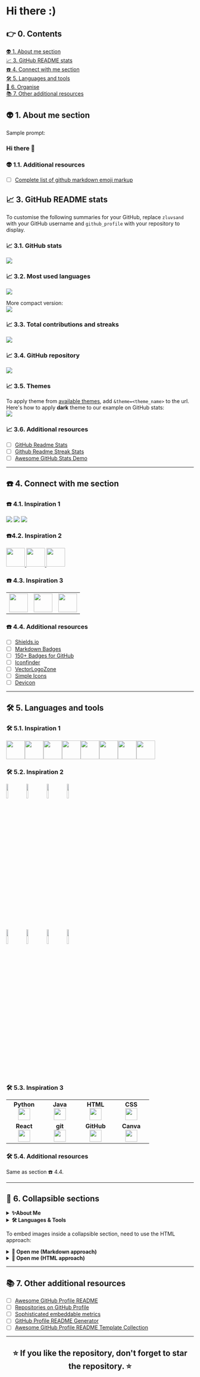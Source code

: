 # Hi there :)


## 👉 0. Contents
[👽 1. About me section](#about-me)<br>
[📈 3. GitHub README stats](#github-stats)<br>
[☎️ 4. Connect with me section](#connect-with-me)<br>
[🛠️ 5. Languages and tools](#languages-and-tools)<br>
[📁 6. Organise](#organise)<br>
[📚 7. Other additional resources](#additional-resources)<br>

<a name="about-me"></a>
## 👽  1. About me section
Sample prompt:
### Hi there 👋


### 👽 1.1. Additional resources
- [ ] [Complete list of github markdown emoji markup](https://gist.github.com/rxaviers/7360908)


<a name="github-stats"></a>
## 📈 3. GitHub README stats
To customise the following summaries for your GitHub, replace `zluvsand` with your GitHub username and `github_profile` with your repository to display.

### 📈 3.1. GitHub stats
<img src="https://github-readme-stats.vercel.app/api?username=zluvsand&show_icons=true"/>

### 📈 3.2. Most used languages
<img src="https://github-readme-stats.vercel.app/api/top-langs?username=zluvsand"/>

More compact version:<br>
<img src="https://github-readme-stats.vercel.app/api/top-langs?username=zluvsand&layout=compact"/>

### 📈 3.3. Total contributions and streaks
<img src="https://github-readme-streak-stats.herokuapp.com/?user=zluvsand"/>

### 📈 3.4. GitHub repository
<img src="https://github-readme-stats.vercel.app/api/pin/?username=zluvsand&repo=github_profile"/>

### 📈 3.5. Themes
To apply theme from [available themes](https://github.com/anuraghazra/github-readme-stats/blob/master/themes/README.md), add `&theme=<theme_name>` to the url. Here's how to apply __dark__ theme to our example on GitHub stats:<br>
<img src="https://github-readme-stats.vercel.app/api?username=zluvsand&show_icons=true&theme=dark"/>

### 📈 3.6. Additional resources
- [ ] [GitHub Readme Stats](https://github.com/anuraghazra/github-readme-stats)
- [ ] [Github Readme Streak Stats](https://github.com/DenverCoder1/github-readme-streak-stats)
- [ ] [Awesome GitHub Stats Demo](https://awesome-github-stats.azurewebsites.net/)

---

<a name="connect-with-me"></a>
## ☎️ 4. Connect with me section

### ☎️ 4.1. Inspiration 1
[![](https://img.shields.io/badge/Medium-12100E?style=for-the-badge&logo=medium&logoColor=white)](https://medium.com/@zluvsand) 
[![](https://img.shields.io/badge/linkedin-%230077B5.svg?style=for-the-badge&logo=linkedin)](https://www.linkedin.com/in/zluvsand/) 
[![](https://img.shields.io/badge/Spotify-1ED760?style=for-the-badge&logo=spotify&logoColor=white)](https://open.spotify.com/playlist/7KmIUNWrK8wEHfQcQfFrQ1?si=0e2d44043b5a40a4) 

### ☎️4.2. Inspiration 2
<a href="https://medium.com/@zluvsand">
    <img height="50" src="https://cdn4.iconfinder.com/data/icons/social-media-rounded-corners/512/Medium_rounded_cr-306.png"/>
</a>
<a href="https://www.linkedin.com/in/zluvsand/">
    <img height="50" src="https://cdn2.iconfinder.com/data/icons/social-icon-3/512/social_style_3_in-306.png"/>
</a>
<a href="https://open.spotify.com/playlist/7KmIUNWrK8wEHfQcQfFrQ1?si=0e2d44043b5a40a4">
    <img height="50" src="https://cdn4.iconfinder.com/data/icons/logos-and-brands/512/315_Spotify_logo-128.png"/>
</a>

### ☎️ 4.3. Inspiration 3
<table>
    <tbody>
        <tr>
            <td><a href="https://medium.com/@zluvsand">
            <img height="50" src="https://www.vectorlogo.zone/logos/medium/medium-ar21.svg" />
            </a></td>
            <td><a href="https://www.linkedin.com/in/zluvsand/">
            <img height="50" src="https://www.vectorlogo.zone/logos/linkedin/linkedin-ar21.svg" />
            </a></td>
            <td><a href="https://open.spotify.com/playlist/7KmIUNWrK8wEHfQcQfFrQ1?si=0e2d44043b5a40a4">
            <img height="50" src="https://www.vectorlogo.zone/logos/spotify/spotify-ar21.svg"/>
            </a></td>
        </tr>
    </tbody>
</table>

### ☎️  4.4. Additional resources
- [ ] [Shields.io](https://shields.io/)
- [ ] [Markdown Badges](https://github.com/Ileriayo/markdown-badges)
- [ ] [150+ Badges for GitHub](https://dev.to/envoy_/150-badges-for-github-pnk)
- [ ] [Iconfinder](https://www.iconfinder.com/)
- [ ] [VectorLogoZone](https://www.vectorlogo.zone/index.html)
- [ ] [Simple Icons](https://simpleicons.org/)
- [ ] [Devicon](https://devicon.dev/)

---

<a name="languages-and-tools"></a>
## 🛠️ 5. Languages and tools

### 🛠️ 5.1. Inspiration 1
<img height=50 src="https://cdn.jsdelivr.net/gh/devicons/devicon/icons/python/python-original.svg"/><img height=50 src="https://cdn.jsdelivr.net/gh/devicons/devicon/icons/java/java-original.svg"/><img height=50 src="https://cdn.jsdelivr.net/gh/devicons/devicon/icons/html5/html5-original.svg" /><img height=50 src="https://cdn.jsdelivr.net/gh/devicons/devicon/icons/css3/css3-original.svg" /><img height=50 src="https://cdn.jsdelivr.net/gh/devicons/devicon/icons/react/react-original.svg" /><img height=50 src="https://cdn.jsdelivr.net/gh/devicons/devicon/icons/git/git-plain.svg"/><img height=50 src="https://cdn.jsdelivr.net/gh/devicons/devicon/icons/github/github-original.svg"/><img height=50 src="https://cdn.jsdelivr.net/gh/devicons/devicon/icons/canva/canva-original.svg"/>

### 🛠️ 5.2. Inspiration 2
<code><img width="10%" src="https://www.vectorlogo.zone/logos/python/python-ar21.svg"></code>
<code><img width="10%" src="https://www.vectorlogo.zone/logos/java/java-ar21.svg"></code>
<code><img width="10%" src="https://www.vectorlogo.zone/logos/w3_html5/w3_html5-ar21.svg"></code>
<code><img width="10%" src="https://www.vectorlogo.zone/logos/w3_css/w3_css-ar21.svg"></code>
<br />
<code><img width="10%" src="https://www.vectorlogo.zone/logos/reactjs/reactjs-ar21.svg"></code>
<code><img width="10%" src="https://www.vectorlogo.zone/logos/git-scm/git-scm-ar21.svg"></code>
<code><img width="10%" src="https://www.vectorlogo.zone/logos/github/github-ar21.svg"></code>
<code><img width="10%" src="https://www.vectorlogo.zone/logos/canva/canva-ar21.svg"></code>

### 🛠️ 5.3. Inspiration 3
<table width="320px">
    <tbody>
        <tr valign="top">
            <td width="80px" align="center">
            <span><strong>Python</strong></span><br>
            <img height="32px" src="https://cdn.jsdelivr.net/gh/devicons/devicon/icons/python/python-original.svg">
            </td>
            <td width="80px" align="center">
            <span><strong>Java</strong></span><br>
            <img height="32" src="https://cdn.jsdelivr.net/gh/devicons/devicon/icons/java/java-original.svg">
            </td>
            <td width="80px" align="center">
            <span><strong>HTML</strong></span><br>
            <img height="32" src="https://cdn.jsdelivr.net/gh/devicons/devicon/icons/html5/html5-original.svg">
            </td>
            <td width="80px" align="center">
            <span><strong>CSS</strong></span><br>
            <img height="32px" src="https://cdn.jsdelivr.net/gh/devicons/devicon/icons/css3/css3-original.svg">
            </td>
        </tr>
        <tr valign="top">
            <td width="80px" align="center">
            <span><strong>React</strong></span><br>
            <img height="32px" src="https://cdn.jsdelivr.net/gh/devicons/devicon/icons/react/react-original.svg">
            </td>
            <td width="80px" align="center">
            <span><strong>git</strong></span><br>
            <img height="32px" src="https://cdn.jsdelivr.net/gh/devicons/devicon/icons/git/git-plain.svg">
            </td>
            <td width="80px" align="center">
            <span><strong>GitHub</strong></span><br>
            <img height="32px" src="https://cdn.jsdelivr.net/gh/devicons/devicon/icons/github/github-original.svg">
            <td width="80px" align="center">
            <span><strong>Canva</strong></span><br>
            <img height="32px" src="https://cdn.jsdelivr.net/gh/devicons/devicon/icons/canva/canva-original.svg">
            </td>
        </tr>
    </tbody>
</table>

### 🛠️ 5.4. Additional resources
Same as section ☎️ 4.4.

---

<a name="organise"></a>
## 📁 6. Collapsible sections
<details>
    <summary><b>✨About Me</b></summary>
    Sample text
</details>

<details>
    <summary><b>🛠️ Languages & Tools</b></summary>
    Sample text
</details>

To embed images inside a collapsible section, need to use the HTML approach:

<details>
    <summary><b>🎁 Open me (Markdown approach) </b></summary>
    ![](https://media.giphy.com/media/H4uE6w9G1uK4M/giphy.gif)
</details>
<details>
    <summary><b>🎁 Open me (HTML approach) </b></summary>
    <img src="https://media.giphy.com/media/H4uE6w9G1uK4M/giphy.gif"/>
</details>

---

<a name="additional-resources"></a>
## 📚 7. Other additional resources
- [ ] [Awesome GitHub Profile README](https://github.com/abhisheknaiidu/awesome-github-profile-readme)
- [ ] [Repositories on GitHub Profile](https://github.com/topics/profile-readme)
- [ ] [Sophisticated embeddable metrics](https://github.com/lowlighter/metrics)
- [ ] [GitHub Profile README Generator](https://rahuldkjain.github.io/gh-profile-readme-generator/)
- [ ] [Awesome GitHub Profile README Template Collection](https://github.com/durgeshsamariya/awesome-github-profile-readme-templates)

---

<h2 align="center">⭐ If you like the repository, don't forget to star the repository. ⭐</h2> 
